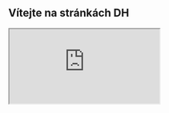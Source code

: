 ## Vítejte na stránkách DH  
<iframe src="https://uploads.knightlab.com/storymapjs/ad3b110f03b95a0af94e330b452bdcf9/druha-krizova-vyprava/index.html"></iframe>
